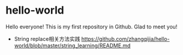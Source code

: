 # hello-world
Hello everyone!
This is my first repository in Github.
Glad to meet you!

- String replace相关方法实践 https://github.com/zhangqijia/hello-world/blob/master/string_learning/README.md
